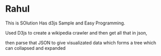 # Rahul

This is SOlution Has d3js Sample and Easy Programming.

Used D3js to create a wikipedia crawler and then get all that in json,

then parse that JSON to give visualizated data which forms a tree which can collapsed and expanded
